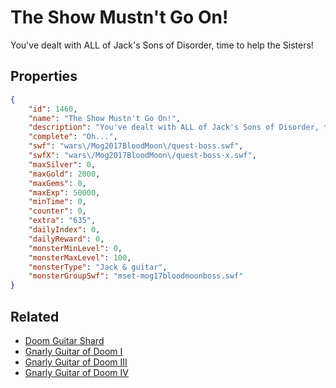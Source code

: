 # The Show Mustn't Go On!

You've dealt with ALL of Jack's Sons of Disorder, time to help the Sisters!

## Properties

```json
{
    "id": 1460,
    "name": "The Show Mustn't Go On!",
    "description": "You've dealt with ALL of Jack's Sons of Disorder, time to help the Sisters!",
    "complete": "Oh...",
    "swf": "wars\/Mog2017BloodMoon\/quest-boss.swf",
    "swfX": "wars\/Mog2017BloodMoon\/quest-boss-x.swf",
    "maxSilver": 0,
    "maxGold": 2000,
    "maxGems": 0,
    "maxExp": 50000,
    "minTime": 0,
    "counter": 0,
    "extra": "635",
    "dailyIndex": 0,
    "dailyReward": 0,
    "monsterMinLevel": 0,
    "monsterMaxLevel": 100,
    "monsterType": "Jack & guitar",
    "monsterGroupSwf": "mset-mog17bloodmoonboss.swf"
}
```

## Related

- [Doom Guitar Shard](../items/17683-doom-guitar-shard.md)
- [Gnarly Guitar of Doom I](../items/17684-gnarly-guitar-of-doom-i.md)
- [Gnarly Guitar of Doom III](../items/17686-gnarly-guitar-of-doom-iii.md)
- [Gnarly Guitar of Doom IV](../items/17687-gnarly-guitar-of-doom-iv.md)

